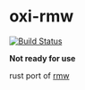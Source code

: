 # oxi-rmw

[![Build
Status](https://travis-ci.com/theimpossibleastronaut/oxi-rmw.svg?branch=trunk)](https://travis-ci.com/theimpossibleastronaut/oxi-rmw)

**Not ready for use**

rust port of [rmw](https://remove-to-waste.info/)
